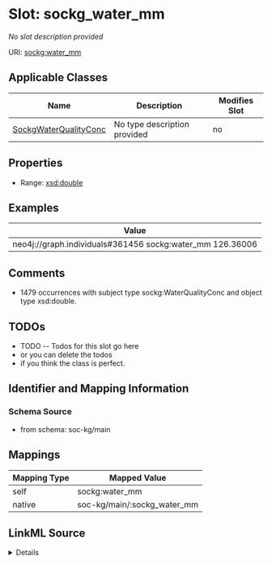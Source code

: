 

# Slot: sockg_water_mm


_No slot description provided_





URI: [sockg:water_mm](http://www.semanticweb.org/sockg/ontologies/2024/0/soil-carbon-ontology/water_mm)



<!-- no inheritance hierarchy -->





## Applicable Classes

| Name | Description | Modifies Slot |
| --- | --- | --- |
| [SockgWaterQualityConc](../classes/SockgWaterQualityConc.md) | No type description provided |  no  |







## Properties

* Range: [xsd:double](http://www.w3.org/2001/XMLSchema#double)






## Examples

| Value |
| --- |
| neo4j://graph.individuals#361456 sockg:water_mm 126.36006 |

## Comments

* 1479 occurrences with subject type sockg:WaterQualityConc and object type xsd:double.

## TODOs

* TODO -- Todos for this slot go here
* or you can delete the todos
* if you think the class is perfect.

## Identifier and Mapping Information







### Schema Source


* from schema: soc-kg/main




## Mappings

| Mapping Type | Mapped Value |
| ---  | ---  |
| self | sockg:water_mm |
| native | soc-kg/main/:sockg_water_mm |




## LinkML Source

<details>
```yaml
name: sockg_water_mm
description: No slot description provided
todos:
- TODO -- Todos for this slot go here
- or you can delete the todos
- if you think the class is perfect.
comments:
- 1479 occurrences with subject type sockg:WaterQualityConc and object type xsd:double.
examples:
- value: neo4j://graph.individuals#361456 sockg:water_mm 126.36006
from_schema: soc-kg/main
rank: 1000
slot_uri: sockg:water_mm
alias: sockg_water_mm
domain_of:
- sockg_WaterQualityConc
range: double

```
</details>